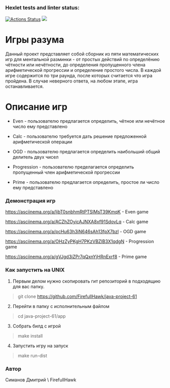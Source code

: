 ### Hexlet tests and linter status:
[![Actions Status](https://github.com/FirefullHawk/java-project-61/workflows/hexlet-check/badge.svg)](https://github.com/FirefullHawk/java-project-61/actions) <a href="https://codeclimate.com/github/FirefullHawk/java-project-61/maintainability"><img src="https://api.codeclimate.com/v1/badges/c42eaaa913d5821535fe/maintainability" /></a>

# Игры разума

Данный проект представляет собой сборник из пяти математических игр для ментальной разминки - от простых действий по определёнию чётности или нечётности, до определения пропущенного члена арифметической прогрессии и определение простого числа. В каждой игре содержится по три раунда, после которых считается что игра пройдена. В случае неверного ответа, на любом этапе, игра останавливается.

# Описание игр

* Even - пользователю предлагается определить, чётное или нечётное число ему представлено

* Calc - пользователю требуется дать решение предложенной арифметической операции

* OGD - пользователю предлагается определить наибольший общий делитель двух чисел

* Progression - пользователю пределагается определить пропущенный член арифметической прогрессии

* Prime - пользователю предлагается определить, простое ли число ему представлено

### Демонстрация игр

https://asciinema.org/a/ljbT0snbhmRtPTSlMsT39KmqK - Even game

https://asciinema.org/a/ACZhZOyicAJNXA8xf91SdovLq - Calc game

https://asciinema.org/a/pcHu63h3iN646sAh13fpX7bzl - OGD game

https://asciinema.org/a/OHzZyPKgH7PKzVBZIB3X1qdgN - Progression game

https://asciinema.org/a/gVJgd3iZPr7qQxnYjHRnExrf8 - Prime game

### Как запустить на UNIX

1. Первым делом нужно скопировать гит репозиторий в подходящию для вас папку.

> git clone https://github.com/FirefullHawk/java-project-61
 
2. Перейти в папку с исполнительным файлом

> cd java-project-61/app
 
3. Собрать билд с игрой

> make install
 
4. Запустить игру на запуск

> make run-dist

### Автор

Симанов Дмитрий \ FirefullHawk

